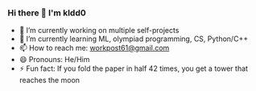### Hi there 👋 I'm kldd0

- 🔭 I’m currently working on multiple self-projects
- 🌱 I’m currently learning ML, olympiad programming, CS, Python/C++
- 📫 How to reach me: workpost61@gmail.com
- 😄 Pronouns: He/Him
- ⚡ Fun fact: If you fold the paper in half 42 times, you get a tower that reaches the moon
